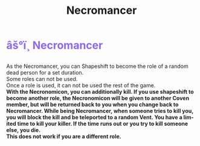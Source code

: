 ﻿---
lang: en-US
title: Necromancer
prev: MoonDancer
next: PotionMaster
---
# <font color="#8a68f5">âš°ï¸ <b>Necromancer</b></font> <Badge text="Utility" type="tip" vertical="middle"/>

 
As the Necromancer, you can Shapeshift to become the role of a random dead person for a set duration.<br>
Some roles can not be used.<br>
Once a role is used, it can not be used the rest of the game.<br>
<b>With the Necronomicon, you can additionally kill. If you use shapeshift to become another role, the Necronomicon will be given to another Coven member, but will be returned back to you when you change back to Necromancer. While being Necromancer, when someone tries to kill you, you will block the kill and be teleported to a random Vent. You have a limited time to kill your killer. If the time runs out or you try to kill someone else, you die.<br>
This does not work if you are a different role.</b>